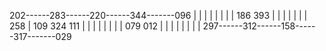 202------283------220------344-------096
 |                                    |
 |                                    |
 |                                    |
 |                                    |
186                                  393
 |                                    |
 |                                    |
 |                                    |
 |                258                 |
109               324                111
 |                                    |
 |                                    |
 |                                    |
 |                                    |
079                                  012
 |                                    |
 |                                    |
 |                                    |
 |                                    |
297------312------158------317-------029